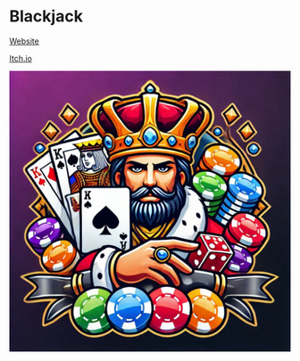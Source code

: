 # Blackjack

[Website](https://pereffect-fuwn.b12sites.com/)

[Itch.io](https://pereffectdev.itch.io/blackjack)

![Blackjack King Logo](Assets/Sprites/Blackjack%20King%20logo.png)
